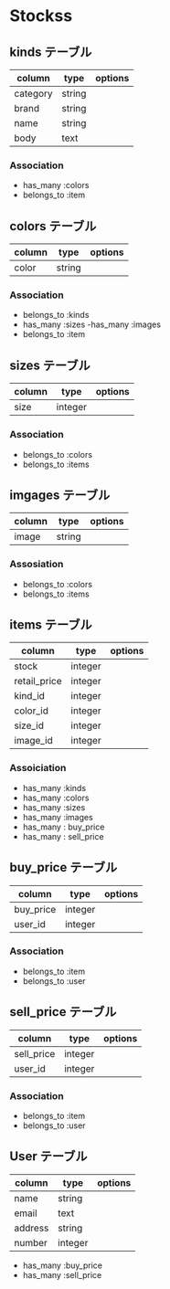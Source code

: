 # Stockss


## kinds テーブル

|column|type|options|
|------|----|-------|
|category|string||
|brand|string||
|name|string||
|body|text||

### Association
- has_many :colors
- belongs_to :item

## colors テーブル

|column|type|options|
|------|----|-------|
|color|string||

### Association
- belongs_to :kinds
- has_many :sizes
-has_many :images
- belongs_to :item

## sizes テーブル

|column|type|options|
|------|----|-------|
|size|integer||

### Association

- belongs_to :colors
- belongs_to :items

## imgages テーブル

|column|type|options|
|------|----|-------|
|image|string||

### Assosiation
- belongs_to :colors
- belongs_to :items

## items テーブル


|column|type|options|
|------|----|-------|
|stock|integer||
|retail_price|integer||
|kind_id|integer||
|color_id|integer||
|size_id|integer||
|image_id|integer||

### Assoiciation

- has_many :kinds
- has_many :colors
- has_many :sizes
- has_many :images
- has_many : buy_price
- has_many : sell_price

## buy_price テーブル

|column|type|options|
|------|----|-------|
|buy_price|integer||
|user_id|integer||

### Association

- belongs_to :item
- belongs_to :user

## sell_price テーブル

|column|type|options|
|------|----|-------|
|sell_price|integer||
|user_id|integer||


### Association

- belongs_to :item
- belongs_to :user

## User テーブル

|column|type|options|
|------|----|-------|
|name|string||
|email|text||
|address|string||
|number|integer||

- has_many :buy_price
- has_many :sell_price
